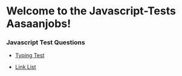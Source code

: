 # Welcome to the Javascript-Tests Aasaanjobs!

### Javascript Test Questions

* [Typing Test](https://github.com/nsonic001/Javascript-Tests/wiki/Create-a-node-module-which-can-be-exported,-for-Linked-List-of-Javascript-objects)

* [Link List](https://github.com/nsonic001/Javascript-Tests/wiki/Prepare-a-Typing-Test-using-HTML,-CSS,-Javascript)
